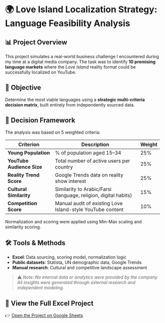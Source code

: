 # 🌍 Love Island Localization Strategy: Language Feasibility Analysis

## 📊 Project Overview  
This project simulates a real-world business challenge I encountered during my time at a digital media company. The task was to identify **10 promising language markets** where the *Love Island* reality format could be successfully localized on YouTube.

## 🎯 Objective  
Determine the most viable languages using a **strategic multi-criteria decision matrix**, built entirely from independently sourced data.

## 🧠 Decision Framework  
The analysis was based on 5 weighted criteria:

| Criterion                | Description                                                             | Weight |
|--------------------------|-------------------------------------------------------------------------|--------|
| **Young Population**     | % of population aged 15–34                                              | 25%    |
| **YouTube Audience Size**| Total number of active users per country                                | 25%    |
| **Reality Trend Score**  | Google Trends data on reality show interest                             | 25%    |
| **Cultural Similarity**  | Similarity to Arabic/Farsi (language, religion, digital habits)         | 15%    |
| **Competition Score**    | Manual audit of existing Love Island-style YouTube content              | 10%    |

Normalization and scoring were applied using Min-Max scaling and similarity scoring.

## 🛠️ Tools & Methods  
- **Excel**: Data sourcing, scoring model, normalization logic  
- **Public datasets**: Statista, UN demographic data, Google Trends  
- **Manual research**: Cultural and competitive landscape assessment

> ⚠️ *Note: No internal data or analytics were provided by the company. All insights were generated through external research and independent modeling.*

## 🔗 View the Full Excel Project  
👉 [Open the Project on Google Sheets](https://docs.google.com/spreadsheets/d/1jmYlFu2I8AGp3z4URcC2Kr7zvM2a-dHL/edit?gid=360797149#gid=360797149)
